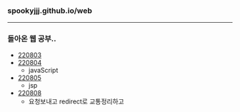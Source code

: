 ### spookyjjj.github.io/web
----
### 돌아온 웹 공부..
- [220803](./web정리/220803.md)
- [220804](./web정리/220804.md)
  - javaScript
- [220805](./web정리/220805.md)
  - jsp
- [220808](./web정리/220808.md)
  -  요청보내고 redirect로 교통정리하고
